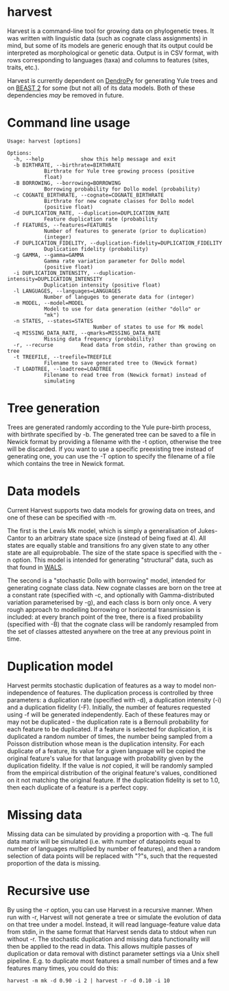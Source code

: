# harvest

Harvest is a command-line tool for growing data on phylogenetic trees.  It was written with linguistic data (such as cognate class assignments) in mind, but some of its models are generic enough that its output could be interpreted as morphological or genetic data.  Output is in CSV format, with rows corresponding to languages (taxa) and columns to features (sites, traits, etc.).

Harvest is currently dependent on [DendroPy](https://pythonhosted.org/DendroPy/) for generating Yule trees and on [BEAST 2](http://beast2.org/) for some (but not all) of its data models.  Both of these dependencies *may* be removed in future.

# Command line usage

	Usage: harvest [options]

	Options:
	  -h, --help            show this help message and exit
	  -b BIRTHRATE, --birthrate=BIRTHRATE
				Birthrate for Yule tree growing process (positive
				float)
	  -B BORROWING, --borrowing=BORROWING
				Borrowing probability for Dollo model (probability)
	  -c COGNATE_BIRTHRATE, --cognate=COGNATE_BIRTHRATE
				Birthrate for new cognate classes for Dollo model
				(positive float)
	  -d DUPLICATION_RATE, --duplication=DUPLICATION_RATE
				Feature duplication rate (probability
	  -f FEATURES, --features=FEATURES
				Number of features to generate (prior to duplication)
				(integer)
	  -F DUPLICATION_FIDELITY, --duplication-fidelity=DUPLICATION_FIDELITY
				Duplication fidelity (probability)
	  -g GAMMA, --gamma=GAMMA
				Gamma rate variation parameter for Dollo model
				(positive float)
	  -i DUPLICATION_INTENSITY, --duplication-intensity=DUPLICATION_INTENSITY
				Duplication intensity (positive float)
	  -l LANGUAGES, --languages=LANGUAGES
				Number of languges to generate data for (integer)
	  -m MODEL, --model=MODEL
				Model to use for data generation (either "dollo" or
				"mk")
	  -n STATES, --states=STATES
            	                Number of states to use for Mk model
	  -q MISSING_DATA_RATE, --qmarks=MISSING_DATA_RATE
				Missing data frequency (probability)
	  -r, --recurse         Read data from stdin, rather than growing on tree
	  -t TREEFILE, --treefile=TREEFILE
				Filename to save generated tree to (Newick format)
	  -T LOADTREE, --loadtree=LOADTREE
				Filename to read tree from (Newick format) instead of
				simulating

# Tree generation

Trees are generated randomly according to the Yule pure-birth process, with birthrate specified by -b.  The generated tree can be saved to a file in Newick format by providing a filename with the -t option, otherwise the tree will be discarded.  If you want to use a specific preexisting tree instead of generating one, you can use the -T option to specify the filename of a file which contains the tree in Newick format.

# Data models

Current Harvest supports two data models for growing data on trees, and one of these can be specified with -m.

The first is the Lewis Mk model, which is simply a generalisation of Jukes-Cantor to an arbitrary state space size (instead of being fixed at 4).  All states are equally stable and transitions fro any given state to any other state are all equiprobable.  The size of the state space is specified with the -n option.  This model is intended for generating "structural" data, such as that found in [WALS](http://wals.info/).

The second is a "stochastic Dollo with borrowing" model, intended for generating cognate class data.  New cognate classes are born on the tree at a constant rate (specified with -c, and optionally with Gamma-distributed variation parameterised by -g), and each class is born only once.  A very rough approach to modelling borrowing or horizontal transmission is included: at every branch point of the tree, there is a fixed probability (specified with -B) that the cognate class will be randomly resampled from the set of classes attested anywhere on the tree at any previous point in time.

# Duplication model

Harvest permits stochastic duplication of features as a way to model non-independence of features.  The duplication process is controlled by three parameters: a duplication rate (specified with -d), a duplication intensity (-i) and a duplication fidelity (-F).  Initially, the number of features requested using -f will be generated independently.  Each of these features may or may not be duplicated - the duplication rate is a Bernouli probability for each feature to be duplicated.  If a feature is selected for duplication, it is duplicated a random number of times, the number being sampled from a Poisson distribution whose mean is the duplication intensity.  For each duplicate of a feature, its value for a given language will be copied the original feature's value for that language with probability given by the duplication fidelity.  If the value is *not* copied, it will be randomly sampled from the empirical distribution of the original feature's values, conditioned on it not matching the original feature.  If the duplication fidelity is set to 1.0, then each duplicate of a feature is a perfect copy.

# Missing data

Missing data can be simulated by providing a proportion with -q.  The full data matrix will be simulated (i.e. with number of datapoints equal to number of languages multiplied by number of features), and then a random selection of data points will be replaced with "?"s, such that the requested proportion of the data is missing.

# Recursive use

By using the -r option, you can use Harvest in a recursive manner.  When run with -r, Harvest will not generate a tree or simulate the evolution of data on that tree under a model.  Instead, it will read language-feature value data from stdin, in the same format that Harvest sends data to stdout when run without -r.  The stochastic duplication and missing data functionality will then be applied to the read in data.  This allows multiple passes of duplication or data removal with distinct parameter settings via a Unix shell pipeline.  E.g. to duplicate most features a small number of times and a few features many times, you could do this:

	harvest -m mk -d 0.90 -i 2 | harvest -r -d 0.10 -i 10
